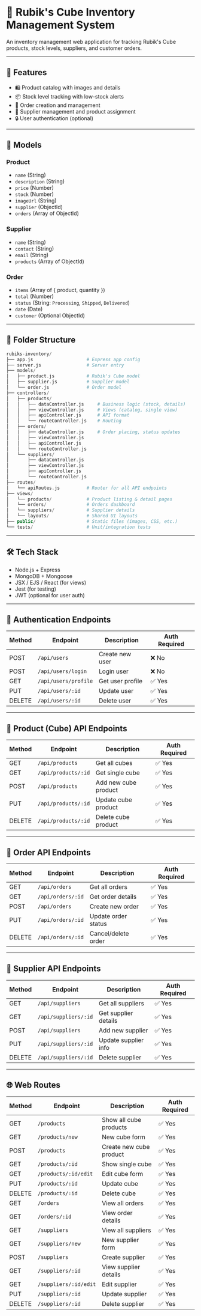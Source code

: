 # 🧊 Rubik's Cube Inventory Management System

An inventory management web application for tracking Rubik's Cube products, stock levels, suppliers, and customer orders.

---

## 🚀 Features

- 🛍️ Product catalog with images and details
- 📦 Stock level tracking with low-stock alerts
- 📑 Order creation and management
- 🧾 Supplier management and product assignment
- 🔒 User authentication (optional)

---

## 🧱 Models

### Product
- `name` (String)
- `description` (String)
- `price` (Number)
- `stock` (Number)
- `imageUrl` (String)
- `supplier` (ObjectId)
- `orders` (Array of ObjectId)

### Supplier
- `name` (String)
- `contact` (String)
- `email` (String)
- `products` (Array of ObjectId)

### Order
- `items` (Array of { product, quantity })
- `total` (Number)
- `status` (String: `Processing`, `Shipped`, `Delivered`)
- `date` (Date)
- `customer` (Optional ObjectId)

---

## 📁 Folder Structure
```php
rubiks-inventory/
├── app.js                    # Express app config
├── server.js                 # Server entry
├── models/
│   ├── product.js            # Rubik's Cube model
│   ├── supplier.js           # Supplier model
│   └── order.js              # Order model
├── controllers/
│   ├── products/
│   │   ├── dataController.js     # Business logic (stock, details)
│   │   ├── viewController.js     # Views (catalog, single view)
│   │   ├── apiController.js      # API format
│   │   └── routeController.js    # Routing
│   ├── orders/
│   │   ├── dataController.js     # Order placing, status updates
│   │   ├── viewController.js
│   │   ├── apiController.js
│   │   └── routeController.js
│   └── suppliers/
│       ├── dataController.js
│       ├── viewController.js
│       ├── apiController.js
│       └── routeController.js
├── routes/
│   └── apiRoutes.js          # Router for all API endpoints
├── views/
│   └── products/             # Product listing & detail pages
│   └── orders/               # Orders dashboard
│   └── suppliers/            # Supplier details
│   └── layouts/              # Shared UI layouts
├── public/                   # Static files (images, CSS, etc.)
└── tests/                    # Unit/integration tests
```

---

## 🛠️ Tech Stack

- Node.js + Express
- MongoDB + Mongoose
- JSX / EJS / React (for views)
- Jest (for testing)
- JWT (optional for user auth)

---

## 🔐 Authentication Endpoints

| Method | Endpoint              | Description        | Auth Required |
|--------|-----------------------|--------------------|----------------|
| POST   | `/api/users`          | Create new user    | ❌ No           |
| POST   | `/api/users/login`    | Login user         | ❌ No           |
| GET    | `/api/users/profile`  | Get user profile   | ✅ Yes          |
| PUT    | `/api/users/:id`      | Update user        | ✅ Yes          |
| DELETE | `/api/users/:id`      | Delete user        | ✅ Yes          |

---

## 🧊 Product (Cube) API Endpoints

| Method | Endpoint                 | Description               | Auth Required |
|--------|--------------------------|---------------------------|----------------|
| GET    | `/api/products`          | Get all cubes             | ✅ Yes          |
| GET    | `/api/products/:id`      | Get single cube           | ✅ Yes          |
| POST   | `/api/products`          | Add new cube product      | ✅ Yes          |
| PUT    | `/api/products/:id`      | Update cube product       | ✅ Yes          |
| DELETE | `/api/products/:id`      | Delete cube product       | ✅ Yes          |

---

## 🧾 Order API Endpoints

| Method | Endpoint              | Description              | Auth Required |
|--------|-----------------------|--------------------------|----------------|
| GET    | `/api/orders`         | Get all orders           | ✅ Yes          |
| GET    | `/api/orders/:id`     | Get order details        | ✅ Yes          |
| POST   | `/api/orders`         | Create new order         | ✅ Yes          |
| PUT    | `/api/orders/:id`     | Update order status      | ✅ Yes          |
| DELETE | `/api/orders/:id`     | Cancel/delete order      | ✅ Yes          |

---

## 🚚 Supplier API Endpoints

| Method | Endpoint                | Description             | Auth Required |
|--------|-------------------------|-------------------------|----------------|
| GET    | `/api/suppliers`        | Get all suppliers       | ✅ Yes          |
| GET    | `/api/suppliers/:id`    | Get supplier details    | ✅ Yes          |
| POST   | `/api/suppliers`        | Add new supplier        | ✅ Yes          |
| PUT    | `/api/suppliers/:id`    | Update supplier info    | ✅ Yes          |
| DELETE | `/api/suppliers/:id`    | Delete supplier         | ✅ Yes          |

---

## 🌐 Web Routes

| Method | Endpoint                  | Description               | Auth Required |
|--------|---------------------------|---------------------------|----------------|
| GET    | `/products`               | Show all cube products    | ✅ Yes          |
| GET    | `/products/new`           | New cube form             | ✅ Yes          |
| POST   | `/products`               | Create new cube product   | ✅ Yes          |
| GET    | `/products/:id`           | Show single cube          | ✅ Yes          |
| GET    | `/products/:id/edit`      | Edit cube form            | ✅ Yes          |
| PUT    | `/products/:id`           | Update cube               | ✅ Yes          |
| DELETE | `/products/:id`           | Delete cube               | ✅ Yes          |
| GET    | `/orders`                 | View all orders           | ✅ Yes          |
| GET    | `/orders/:id`             | View order details        | ✅ Yes          |
| GET    | `/suppliers`              | View all suppliers        | ✅ Yes          |
| GET    | `/suppliers/new`          | New supplier form         | ✅ Yes          |
| POST   | `/suppliers`              | Create supplier           | ✅ Yes          |
| GET    | `/suppliers/:id`          | View supplier details     | ✅ Yes          |
| GET    | `/suppliers/:id/edit`     | Edit supplier             | ✅ Yes          |
| PUT    | `/suppliers/:id`          | Update supplier           | ✅ Yes          |
| DELETE | `/suppliers/:id`          | Delete supplier           | ✅ Yes          |

